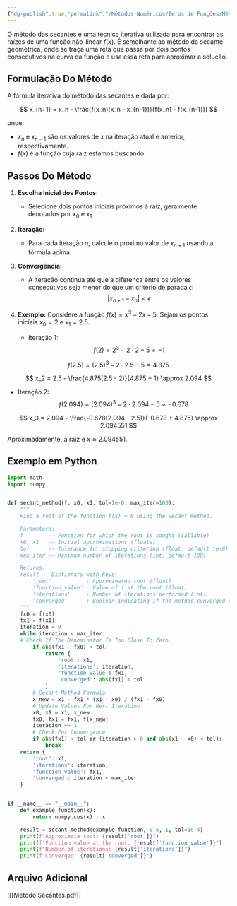 ```yaml
---
{"dg-publish":true,"permalink":"/Métodos Numéricos/Zeros de Funções/Método das Secantes/","created":"2025-05-20T13:30:13.847-03:00"}
---
```



O método das secantes é uma técnica iterativa utilizada para encontrar as raízes de uma função não-linear $f(x)$. É semelhante ao método da secante geométrica, onde se traça uma reta que passa por dois pontos consecutivos na curva da função e usa essa reta para aproximar a solução.

## Formulação Do Método

A fórmula iterativa do método das secantes é dada por:

$$
x_{n+1} = x_n - \frac{f(x_n)(x_n - x_{n-1})}{f(x_n) - f(x_{n-1})}
$$

onde:

- $x_n$ e $x_{n-1}$ são os valores de $x$ na iteração atual e anterior, respectivamente.
- $f(x)$ é a função cuja raiz estamos buscando.

## Passos Do Método

1. **Escolha Inicial dos Pontos:**
   - Selecione dois pontos iniciais próximos à raiz, geralmente denotados por $x_0$ e $x_1$.

2. **Iteração:**
   - Para cada iteração $n$, calcule o próximo valor de $x_{n+1}$ usando a fórmula acima.

3. **Convergência:**
   - A iteração continua até que a diferença entre os valores consecutivos seja menor do que um critério de parada $\epsilon$:
$$
 |x_{n+1} - x_n| < \epsilon
$$
4. **Exemplo:**
   Considere a função $f(x) = x^3 - 2x - 5$. Sejam os pontos iniciais $x_0 = 2$ e $x_1 = 2.5$.

   - Iteração 1:
$$
f(2) = 2^3 - 2\cdot2 - 5 = -1
$$

$$
f(2.5) = (2.5)^3 - 2\cdot2.5 - 5 = 4.875 
$$

$$
x_2 = 2.5 - \frac{4.875(2.5 - 2)}{4.875 + 1} \approx 2.094
$$
   - Iteração 2:
$$
f(2.094) \approx (2.094)^3 - 2\cdot2.094 - 5 \approx -0.678
$$

$$
x_3 = 2.094 - \frac{-0.678(2.094 - 2.5)}{-0.678 + 4.875} \approx 2.094551
$$

   Aproximadamente, a raiz é $x \approx 2.094551$.

## Exemplo em Python

```python
import math
import numpy


def secant_method(f, x0, x1, tol=1e-6, max_iter=100):
    """
    Find a root of the function f(x) = 0 using the Secant method.

    Parameters:
    f        -- Function for which the root is sought (callable)
    x0, x1   -- Initial approximations (floats)
    tol      -- Tolerance for stopping criterion (float, default 1e-6)
    max_iter -- Maximum number of iterations (int, default 100)

    Returns:
    result -- Dictionary with keys:
        'root'           : Approximated root (float)
        'function_value' : Value of f at the root (float)
        'iterations'     : Number of iterations performed (int)
        'converged'      : Boolean indicating if the method converged (bool)
    """
    fx0 = f(x0)
    fx1 = f(x1)
    iteration = 0
    while iteration < max_iter:
	# Check If The Denominator Is Too Close To Zero
        if abs(fx1 - fx0) < tol:
            return {
                'root': x1,
                'iterations': iteration,
                'function_value': fx1,
                'converged': abs(fx1) < tol
            }
		# Secant Method Formula
        x_new = x1 - fx1 * (x1 - x0) / (fx1 - fx0)
		# Update Values For Next Iteration
        x0, x1 = x1, x_new
        fx0, fx1 = fx1, f(x_new)
        iteration += 1
		# Check For Convergence
        if abs(fx1) < tol or (iteration > 0 and abs(x1 - x0) < tol):
            break
    return {
        'root': x1,
        'iterations': iteration,
        'function_value': fx1,
        'converged': iteration < max_iter
    }


if __name__ == "__main__":
    def example_function(x):
        return numpy.cos(x) - x

    result = secant_method(example_function, 0.5, 1, tol=1e-4)
    print(f"Approximate root: {result['root']}")
    print(f"Function value at the root: {result['function_value']}")
    print(f"Number of iterations: {result['iterations']}")
    print(f"Converged: {result['converged']}")
```

## Arquivo Adicional

![[Método Secantes.pdf]]
